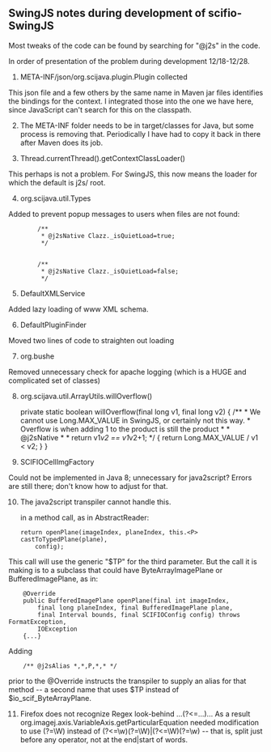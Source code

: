 ## SwingJS notes during development of scifio-SwingJS


Most tweaks of the code can be found by searching for "@j2s" in the code. 

In order of presentation of the problem during development 12/18-12/28.

1. META-INF/json/org.scijava.plugin.Plugin collected

This json file and a few others by the same name in Maven jar files identifies the bindings for the context. I integrated those into the one we have here, since JavaScript can't search for this on the classpath. 

2. The META-INF folder needs to be in target/classes for Java, but some process is removing that. Periodically I have had to copy it back in there after Maven does its job.

3. Thread.currentThread().getContextClassLoader() 

This perhaps is not a problem. For SwingJS, this now means the loader for which the default is j2s/ root.

4. org.scijava.util.Types

Added to prevent popup messages to users when files are not found:

			/**
			 * @j2sNative Clazz._isQuietLoad=true;
			 */


			/**
			 * @j2sNative Clazz._isQuietLoad=false;
			 */


5. DefaultXMLService

Added lazy loading of www XML schema.

6. DefaultPluginFinder 

Moved two lines of code to straighten out loading

7. org.bushe

Removed unnecessary check for apache logging (which is a HUGE and complicated set of classes)

8. org.scijava.util.ArrayUtils.willOverflow()

	private static boolean willOverflow(final long v1, final long v2) {
		/**
		 * We cannot use Long.MAX_VALUE in SwingJS, or certainly not this way. 
		 * Overflow is when adding 1 to the product is still the product
		 * 
		 * @j2sNative
		 * 
		 * 			return v1*v2 == v1*v2+1;
		 */
		{
			return Long.MAX_VALUE / v1 < v2;
		}
	}


9. SCIFIOCellImgFactory

Could not be implemented in Java 8; unnecessary for java2script? Errors are still there; don't know how to adjust for that.


10. The java2script transpiler cannot handle this.<P> in a method call, as in AbstractReader:

		return openPlane(imageIndex, planeIndex, this.<P> castToTypedPlane(plane),
			config);


This call will use the generic "$TP" for the third parameter. But the call it is making is to a subclass that could have ByteArrayImagePlane or BufferedImagePlane, as in:


		@Override
		public BufferedImagePlane openPlane(final int imageIndex,
			final long planeIndex, final BufferedImagePlane plane,
			final Interval bounds, final SCIFIOConfig config) throws FormatException,
			IOException
		{...}

Adding 

		/** @j2sAlias *,*,P,*,* */ 

prior to the @Override instructs the transpiler to supply an alias for that method -- a second name that uses $TP instead of $io\_scif\_ByteArrayPlane.


11. Firefox does not recognize Regex look-behind ...(?<=...)...
As a result org.imagej.axis.VariableAxis.getParticularEquation needed
modification to use (?=\\W) instead of (?<=\\w)(?=\\W)|(?<=\\W)(?=\\w)
-- that is, split just before any operator, not at the end|start of words. 
